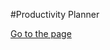 #Productivity Planner
<!DOCTYPE html>
<html lang="en">
<head>
    <meta charset="UTF-8">
    <meta name="viewport" content="width=device-width, initial-scale=1.0">
</head>
<body>
    <a href="http://productivityplanner.great-site.net/">Go to the page</a>
</body>
</html>
